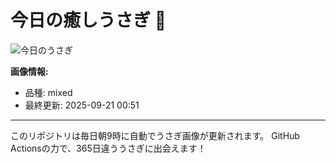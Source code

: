 # 今日の癒しうさぎ 🐰

![今日のうさぎ](https://firebasestorage.googleapis.com/v0/b/rabbitdb-9370d.appspot.com/o/rabbits%2Fe461be8f?alt=media&token=2bc60eeb-e6af-4acb-a814-7a97069681e6)

**画像情報:**
- 品種: mixed
- 最終更新: 2025-09-21 00:51

---

このリポジトリは毎日朝9時に自動でうさぎ画像が更新されます。
GitHub Actionsの力で、365日違ううさぎに出会えます！
